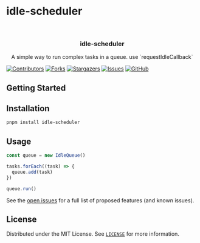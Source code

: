 # idle-scheduler

<!-- PROJECT LOGO -->
<br />
<div align="center">
  <a href="https://github.com/deuscx/idle-scheduler">
    <!-- <img src="" alt="Logo" width="80" height="80"-->
  </a>

  <h3 align="center">idle-scheduler</h3>

  <p align="center">
    A simple way to run complex tasks in a queue. use `requestIdleCallback`
  </p>
</div>

<!-- PROJECT SHIELDS -->
[![Contributors][contributors-shield]][contributors-url]
[![Forks][forks-shield]][forks-url]
[![Stargazers][stars-shield]][stars-url]
[![Issues][issues-shield]][issues-url]
[![GitHub][license-shield]][license-url]

<!-- ## Features -->

## Getting Started

<!-- ## Try it Online

link to demo or gif link-->

## Installation

```bash
pnpm install idle-scheduler
```

<!-- USAGE EXAMPLES -->
## Usage

```ts
const queue = new IdleQueue()

tasks.forEach((task) => {
  queue.add(task)
})

queue.run()
```

See the [open issues](https://github.com/deuscx/idle-scheduler/issues) for a full list of proposed features (and known issues).

<!-- LICENSE -->
## License

Distributed under the MIT License. See [`LICENSE`](./LICENSE) for more information.

[contributors-shield]: https://img.shields.io/github/contributors/deuscx/idle-scheduler.svg?style=for-the-badge
[contributors-url]: https://github.com/deuscx/idle-scheduler/graphs/contributors
[forks-shield]: https://img.shields.io/github/forks/deuscx/idle-scheduler.svg?style=for-the-badge
[forks-url]: https://github.com/deuscx/idle-scheduler/network/members
[stars-shield]: https://img.shields.io/github/stars/deuscx/idle-scheduler.svg?style=for-the-badge
[stars-url]: https://github.com/deuscx/idle-scheduler/stargazers
[issues-shield]: https://img.shields.io/github/issues/deuscx/idle-scheduler.svg?style=for-the-badge
[issues-url]: https://github.com/deuscx/idle-scheduler/issues
[license-shield]: https://img.shields.io/github/license/deuscx/idle-scheduler?style=for-the-badge
[license-url]: https://github.com/deuscx/idle-scheduler/blob/master/LICENSE

